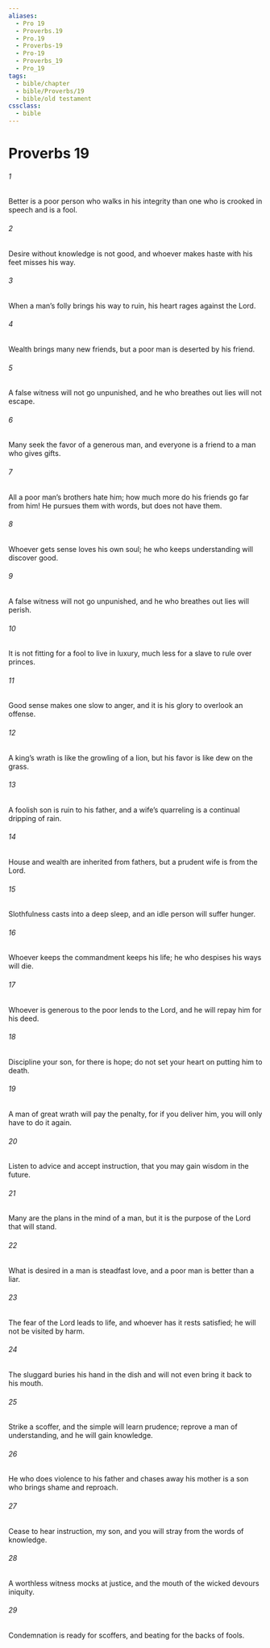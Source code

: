 ```yaml
---
aliases:
  - Pro 19
  - Proverbs.19
  - Pro.19
  - Proverbs-19
  - Pro-19
  - Proverbs_19
  - Pro_19
tags:
  - bible/chapter
  - bible/Proverbs/19
  - bible/old testament
cssclass:
  - bible
---
```


# Proverbs 19

###### 1
Better is a poor person who walks in his integrity than one who is crooked in speech and is a fool.
###### 2
Desire without knowledge is not good, and whoever makes haste with his feet misses his way.
###### 3
When a man’s folly brings his way to ruin, his heart rages against the Lord.
###### 4
Wealth brings many new friends, but a poor man is deserted by his friend.
###### 5
A false witness will not go unpunished, and he who breathes out lies will not escape.
###### 6
Many seek the favor of a generous man, and everyone is a friend to a man who gives gifts.
###### 7
All a poor man’s brothers hate him; how much more do his friends go far from him! He pursues them with words, but does not have them.
###### 8
Whoever gets sense loves his own soul; he who keeps understanding will discover good.
###### 9
A false witness will not go unpunished, and he who breathes out lies will perish.
###### 10
It is not fitting for a fool to live in luxury, much less for a slave to rule over princes.
###### 11
Good sense makes one slow to anger, and it is his glory to overlook an offense.
###### 12
A king’s wrath is like the growling of a lion, but his favor is like dew on the grass.
###### 13
A foolish son is ruin to his father, and a wife’s quarreling is a continual dripping of rain.
###### 14
House and wealth are inherited from fathers, but a prudent wife is from the Lord.
###### 15
Slothfulness casts into a deep sleep, and an idle person will suffer hunger.
###### 16
Whoever keeps the commandment keeps his life; he who despises his ways will die.
###### 17
Whoever is generous to the poor lends to the Lord, and he will repay him for his deed.
###### 18
Discipline your son, for there is hope; do not set your heart on putting him to death.
###### 19
A man of great wrath will pay the penalty, for if you deliver him, you will only have to do it again.
###### 20
Listen to advice and accept instruction, that you may gain wisdom in the future.
###### 21
Many are the plans in the mind of a man, but it is the purpose of the Lord that will stand.
###### 22
What is desired in a man is steadfast love, and a poor man is better than a liar.
###### 23
The fear of the Lord leads to life, and whoever has it rests satisfied; he will not be visited by harm.
###### 24
The sluggard buries his hand in the dish and will not even bring it back to his mouth.
###### 25
Strike a scoffer, and the simple will learn prudence; reprove a man of understanding, and he will gain knowledge.
###### 26
He who does violence to his father and chases away his mother is a son who brings shame and reproach.
###### 27
Cease to hear instruction, my son, and you will stray from the words of knowledge.
###### 28
A worthless witness mocks at justice, and the mouth of the wicked devours iniquity.
###### 29
Condemnation is ready for scoffers, and beating for the backs of fools.


